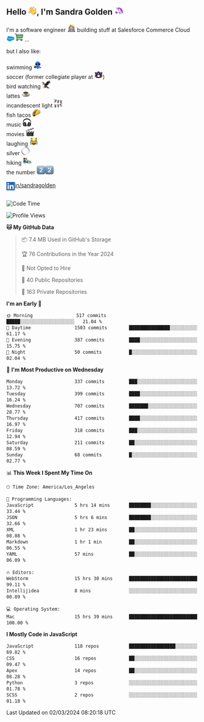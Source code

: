 ## Hello <img src="./static/emoji/wave.png" width="22" />, I'm Sandra Golden <img src="./static/emoji/unicorn-face.png" width="22" />

I'm a software engineer <img src="./static/emoji/female-technologist.png" width="22" /> building stuff at Salesforce Commerce Cloud <img src="./static/emoji/salesforce.png" width="22" /><img src="./static/emoji/commerce-cloud.png" width="22" />&nbsp;...

but I also like:<br/><br/>
swimming <img alt="swimming" src="./static/emoji/keep-swimming.png" width="22" /><br/>
soccer  (former collegiate player at <img src="./static/emoji/auburn.png" width="22" />)<br/>
bird watching <img src="./static/emoji/eagle.png" width="22" /><br/>
lattes <img src="./static/emoji/coffee.png" width="22" /><br/>
incandescent light <img src="./static/emoji/lights.png" width="22" /><br/>
fish tacos <img src="./static/emoji/taco.png" width="22" /><br/>
music <img src="./static/emoji/headphones.png" width="22" /><br/>
movies <img src="./static/emoji/movie-clapper.png" width="22" /><br/>
laughing <img src="./static/emoji/joy-cat.png" width="22" /><br/>
silver <img src="./static/emoji/silver-hoop.png" width="22" /><br/>
hiking <img src="./static/emoji/hiker.png" width="22" /><br/>
the number <img src="./static/emoji/two.png" width="22" /><img src="./static/emoji/two.png" width="22" />
<br/><br/>
<img align="left" alt="Sandra Golden | LinkedIn" width="22px" src="./static/emoji/linkedin.png" /> <a href="https://www.linkedin.com/in/sandragolden/">in/sandragolden</a>
<br/><br/>
<!--START_SECTION:waka-->
![Code Time](http://img.shields.io/badge/Code%20Time-121%20hrs%2049%20mins-blue)

![Profile Views](http://img.shields.io/badge/Profile%20Views-0-blue)

**🐱 My GitHub Data** 

> 📦 7.4 MB Used in GitHub's Storage 
 > 
> 🏆 76 Contributions in the Year 2024
 > 
> 🚫 Not Opted to Hire
 > 
> 📜 40 Public Repositories 
 > 
> 🔑 163 Private Repositories 
 > 
**I'm an Early 🐤** 

```text
🌞 Morning                517 commits         █████░░░░░░░░░░░░░░░░░░░░   21.04 % 
🌆 Daytime                1503 commits        ███████████████░░░░░░░░░░   61.17 % 
🌃 Evening                387 commits         ████░░░░░░░░░░░░░░░░░░░░░   15.75 % 
🌙 Night                  50 commits          █░░░░░░░░░░░░░░░░░░░░░░░░   02.04 % 
```
📅 **I'm Most Productive on Wednesday** 

```text
Monday                   337 commits         ███░░░░░░░░░░░░░░░░░░░░░░   13.72 % 
Tuesday                  399 commits         ████░░░░░░░░░░░░░░░░░░░░░   16.24 % 
Wednesday                707 commits         ███████░░░░░░░░░░░░░░░░░░   28.77 % 
Thursday                 417 commits         ████░░░░░░░░░░░░░░░░░░░░░   16.97 % 
Friday                   318 commits         ███░░░░░░░░░░░░░░░░░░░░░░   12.94 % 
Saturday                 211 commits         ██░░░░░░░░░░░░░░░░░░░░░░░   08.59 % 
Sunday                   68 commits          █░░░░░░░░░░░░░░░░░░░░░░░░   02.77 % 
```


📊 **This Week I Spent My Time On** 

```text
🕑︎ Time Zone: America/Los_Angeles

💬 Programming Languages: 
JavaScript               5 hrs 14 mins       ████████░░░░░░░░░░░░░░░░░   33.44 % 
JSON                     5 hrs 6 mins        ████████░░░░░░░░░░░░░░░░░   32.66 % 
XML                      1 hr 23 mins        ██░░░░░░░░░░░░░░░░░░░░░░░   08.88 % 
Markdown                 1 hr 1 min          ██░░░░░░░░░░░░░░░░░░░░░░░   06.55 % 
YAML                     57 mins             ██░░░░░░░░░░░░░░░░░░░░░░░   06.09 % 

🔥 Editors: 
WebStorm                 15 hrs 30 mins      █████████████████████████   99.11 % 
Intellijidea             8 mins              ░░░░░░░░░░░░░░░░░░░░░░░░░   00.89 % 

💻 Operating System: 
Mac                      15 hrs 39 mins      █████████████████████████   100.00 % 
```

**I Mostly Code in JavaScript** 

```text
JavaScript               118 repos           █████████████████░░░░░░░░   69.82 % 
CSS                      16 repos            ██░░░░░░░░░░░░░░░░░░░░░░░   09.47 % 
Apex                     14 repos            ██░░░░░░░░░░░░░░░░░░░░░░░   08.28 % 
Python                   3 repos             ░░░░░░░░░░░░░░░░░░░░░░░░░   01.78 % 
SCSS                     2 repos             ░░░░░░░░░░░░░░░░░░░░░░░░░   01.18 % 
```




 Last Updated on 02/03/2024 08:20:18 UTC
<!--END_SECTION:waka-->
